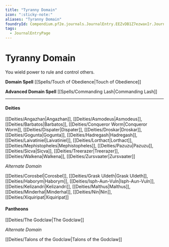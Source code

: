 ```yaml
---
title: "Tyranny Domain"
icon: ":sticky-note:"
aliases: "Tyranny Domain"
foundryId: Compendium.pf2e.journals.JournalEntry.EEZvDB1Z7ezwaxIr.JournalEntryPage.T0JHj79aGphlZ4Mt
tags:
  - JournalEntryPage
---
```


# Tyranny Domain
You wield power to rule and control others.

**Domain Spell** [[Spells/Touch of Obedience|Touch of Obedience]]

**Advanced Domain Spell** [[Spells/Commanding Lash|Commanding Lash]]

* * *

#### **Deities**

[[Deities/Angazhan|Angazhan]], [[Deities/Asmodeus|Asmodeus]], [[Deities/Barbatos|Barbatos]], [[Deities/Conqueror Worm|Conqueror Worm]], [[Deities/Dispater|Dispater]], [[Deities/Droskar|Droskar]], [[Deities/Gogunta|Gogunta]], [[Deities/Hadregash|Hadregash]], [[Deities/Laivatiniel|Laivatiniel]], [[Deities/Lorthact|Lorthact]], [[Deities/Mephistopheles|Mephistopheles]], [[Deities/Pazuzu|Pazuzu]], [[Deities/Sicva|Sicva]], [[Deities/Treerazer|Treerazer]], [[Deities/Walkena|Walkena]], [[Deities/Zursvaater|Zursvaater]]

_Alternate Domain_

[[Deities/Corosbel|Corosbel]], [[Deities/Grask Uldeth|Grask Uldeth]], [[Deities/Haborym|Haborym]], [[Deities/Isph-Aun-Vuln|Isph-Aun-Vuln]], [[Deities/Kelizandri|Kelizandri]], [[Deities/Malthus|Malthus]], [[Deities/Minderhal|Minderhal]], [[Deities/Nin|Nin]], [[Deities/Xiquiripat|Xiquiripat]]

#### **Pantheons**

[[Deities/The Godclaw|The Godclaw]]

_Alternate Domain_

[[Deities/Talons of the Godclaw|Talons of the Godclaw]]